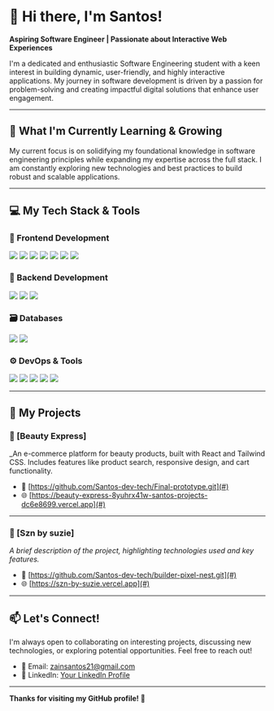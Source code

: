 # 👋 Hi there, I'm Santos!

**Aspiring Software Engineer | Passionate about Interactive Web Experiences**

I'm a dedicated and enthusiastic Software Engineering student with a keen interest in building dynamic, user-friendly, and highly interactive applications. My journey in software development is driven by a passion for problem-solving and creating impactful digital solutions that enhance user engagement.

---

## 🌱 What I'm Currently Learning & Growing

My current focus is on solidifying my foundational knowledge in software engineering principles while expanding my expertise across the full stack. I am constantly exploring new technologies and best practices to build robust and scalable applications.

---

## 💻 My Tech Stack & Tools

### 🚧 Frontend Development  
<p>
  <img src="https://img.shields.io/badge/HTML5-E34F26?logo=html5&logoColor=white&style=for-the-badge" />
  <img src="https://img.shields.io/badge/CSS3-1572B6?logo=css3&logoColor=white&style=for-the-badge" />
  <img src="https://img.shields.io/badge/JavaScript-F7DF1E?logo=javascript&logoColor=black&style=for-the-badge" />
  <img src="https://img.shields.io/badge/TypeScript-3178C6?logo=typescript&logoColor=white&style=for-the-badge" />
  <img src="https://img.shields.io/badge/React-61DAFB?logo=react&logoColor=black&style=for-the-badge" />
  <img src="https://img.shields.io/badge/Vite-646CFF?logo=vite&logoColor=white&style=for-the-badge" />
  <img src="https://img.shields.io/badge/Next.js-000000?logo=next.js&logoColor=white&style=for-the-badge" />
</p>

### 🧠 Backend Development  
<p>
  <img src="https://img.shields.io/badge/Python-3776AB?logo=python&logoColor=white&style=for-the-badge" />
  <img src="https://img.shields.io/badge/Flask-000000?logo=flask&logoColor=white&style=for-the-badge" />
  <img src="https://img.shields.io/badge/Django-092E20?logo=django&logoColor=white&style=for-the-badge" />
</p>

### 🗃️ Databases  
<p>
  <img src="https://img.shields.io/badge/PostgreSQL-4169E1?logo=postgresql&logoColor=white&style=for-the-badge" />
  <img src="https://img.shields.io/badge/Firebase-FFCA28?logo=firebase&logoColor=black&style=for-the-badge" />
</p>

### ⚙️ DevOps & Tools  
<p>
  <img src="https://img.shields.io/badge/Vercel-000000?logo=vercel&logoColor=white&style=for-the-badge" />
  <img src="https://img.shields.io/badge/Docker-2496ED?logo=docker&logoColor=white&style=for-the-badge" />
  <img src="https://img.shields.io/badge/Postman-FF6C37?logo=postman&logoColor=white&style=for-the-badge" />
  <img src="https://img.shields.io/badge/Git-F05032?logo=git&logoColor=white&style=for-the-badge" />
  <img src="https://img.shields.io/badge/GitHub-181717?logo=github&logoColor=white&style=for-the-badge" />
</p>

---

## 🚀 My Projects

### 🔹 [Beauty Express]
_An e-commerce platform for beauty products, built with React and Tailwind CSS. Includes features like product search, responsive design, and cart functionality.

- 🔗 [https://github.com/Santos-dev-tech/Final-prototype.git](#)
- 🌐 [https://beauty-express-8yuhrx41w-santos-projects-dc6e8699.vercel.app](#)

---

### 🔹 [Szn by suzie]
_A brief description of the project, highlighting technologies used and key features._

- 🔗 [https://github.com/Santos-dev-tech/builder-pixel-nest.git](#)
- 🌐 [https://szn-by-suzie.vercel.app](#)
---

## 📫 Let's Connect!

I'm always open to collaborating on interesting projects, discussing new technologies, or exploring potential opportunities. Feel free to reach out!

- 📧 Email: [zainsantos21@gmail.com](mailto:zainsantos21@gmail.com)  
- 💼 LinkedIn: [Your LinkedIn Profile](zain.santos@student.moringaschool.com)

---

**Thanks for visiting my GitHub profile! 🚀**

